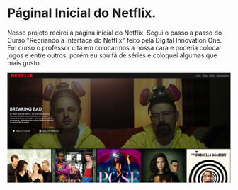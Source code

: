 <h1>Páginal Inicial do Netflix.</h1>

Nesse projeto recirei a página inicial do Netflix. Segui o passo a passo do Curso "Recriando a Interface do Netflix" feito pela DIgital Innovation One.
Em curso o professor cita em colocarmos a nossa cara e poderia colocar jogos e entre outros, porém eu sou fã de séries e coloquei algumas que mais gosto.

<img src="pagina.png">
